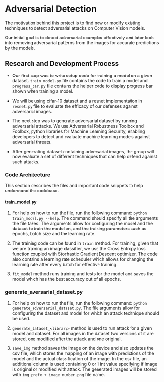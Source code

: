# Adversarial Detection

The motivation behind this project is to find new or modify existing techniques to detect adversarial attacks on Computer Vision models.

Our initial goal is to detect adversarial examples effectively and later look into removing adversarial patterns from the images for accurate predictions by the models.

## Research and Development Process

- Our first step was to write setup code for training a model on a given dataset. `train_model.py` file contains the code to train a model and `progress_bar.py` file contains the helper code to display progress bar shown when training a model.

- We will be using cifar-10 dataset and a resnet implementation in `resnet.py` file to evaluate the efficacy of our defenses against adversarial images.

- The next step was to generate adversarial dataset by running adversarial attacks. We use Adversarial Robustness Toolbox and Foolbox, python libraries for Machine Learning Security, enabling developers to detect and evaluate machine learning models against adversarial threats.

- After generating dataset containing adversarial images, the group will now evaluate a set of different techniques that can help defend against such attacks.

### Code Architecture

This section describes the files and important code snippets to help understand the codebase.

#### train_model.py

1. For help on how to run the file, run the following command: `python train_model.py --help`. The command should specify all the arguments the file takes. The arguments allow for configuring the model and the dataset to train the model on, and the training parameters such as epochs, batch size and the learning rate.

1. The training code can be found in `train` method. For training, given that we are training an image classifier, we use the Cross Entropy loss function coupled with Stochastic Gradient Descent optimizer. The code also contains a learning rate scheduler which allows for changing the learning rate after every batch for effective training.

1. `fit_model` method runs training and tests for the model and saves the model which has the best accuracy out of all epochs.

### generate_aversarial_dataset.py

1. For help on how to run the file, run the following command: `python generate_adversarial_dataset.py`. The file arguments allow for configuring the dataset and model for which an attack technique should be used.

1. `generate_dataset_<library>` method is used to run attack for a given model and dataset. For all images in the dataset two versions of it are stored, one modified after the attack and one original.

1. `save_img` method saves the image on the device and also updates the csv file, which stores the mapping of an image with predictions of the model and the actual classification of the image. In the csv file, an additional column is used containing 0 or 1 int value specifying if image is original or modified with attack. The generated images will be stored with `img_prefx + image_number.png` file name.
